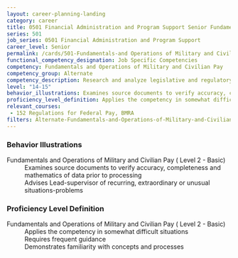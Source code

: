 ```yaml
---
layout: career-planning-landing
category: career
title: 0501 Financial Administration and Program Support Senior Fundamentals and Operations of Military and Civilian Pay
series: 501
job_series: 0501 Financial Administration and Program Support
career_level: Senior
permalink: /cards/501-Fundamentals-and Operations of Military and Civilian Pay-Senior
functional_competency_designation: Job Specific Competencies
competency: Fundamentals and Operations of Military and Civilian Pay
competency_group: Alternate
competency_description: Research and analyze legislative and regulatory guidance related to entitlements to ensure proper payments
level: "14-15"
behavior_illustrations: Examines source documents to verify accuracy, completeness and mathematics of data prior to processing ? Advises Lead-supervisor of recurring, extraordinary or unusual situations-problems
proficiency_level_definition: Applies the competency in somewhat difficult situations ? Requires frequent guidance ? Demonstrates familiarity with concepts and processes
relevant_courses: 
 - 152 Regulations for Federal Pay, BMRA
filters: Alternate-Fundamentals-and-Operations-of-Military-and-Civilian-Pay GS-14-15 series-0501
---
```


<div class="desktop:grid-col-6 margin-y-205">
  <div class="border-top-05 bg-white padding-2 shadow-5 height-full members-hover border-1px border-gray-30 border-top-orange radius-lg">
    <h3>Behavior Illustrations</h3>
    <dl class="text-base"><dt>Fundamentals and Operations of Military and Civilian Pay ( Level 2 - Basic)</dt><dd>Examines source documents to verify accuracy, completeness and mathematics of data prior to processing </dd><dd> Advises Lead-supervisor of recurring, extraordinary or unusual situations-problems</dd></dl>
  </div>
</div>
<div class="desktop:grid-col-6 margin-y-205">
  <div class="border-top-05 bg-white padding-2 shadow-5 height-full members-hover border-1px border-gray-30 border-top-orange radius-lg">
    <h3>Proficiency Level Definition</h3>
    <dl class="text-base"><dt>Fundamentals and Operations of Military and Civilian Pay ( Level 2 - Basic)</dt><dd>Applies the competency in somewhat difficult situations </dd><dd> Requires frequent guidance </dd><dd> Demonstrates familiarity with concepts and processes</dd></dl>
  </div>
</div>